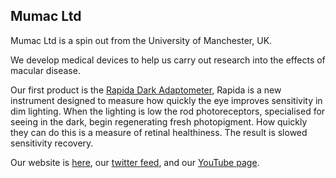 ## Mumac Ltd 


Mumac Ltd is a spin out from the University of Manchester, UK. 

We develop medical devices to help us carry out research into the effects of macular disease.

Our first product is the [Rapida Dark Adaptometer](https://www.mumacltd.com/about-rapida/), Rapida is a new instrument designed to measure how quickly the eye improves sensitivity in dim lighting. When the lighting is low the rod photoreceptors, specialised for seeing in the dark, begin regenerating fresh photopigment. How quickly they can do this is a measure of retinal healthiness. The result is slowed sensitivity recovery.

Our website is [here](https://www.mumacltd.com/), our [twitter feed](https://twitter.com/home), and our [YouTube page](https://www.youtube.com/channel/UCRtzw8AmD4YPVmUFgwhwtzA). 






